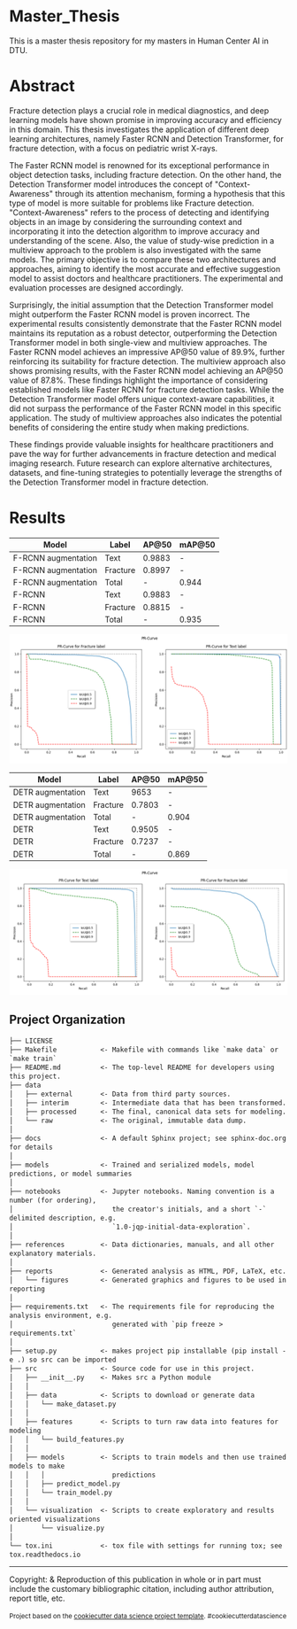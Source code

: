 Master_Thesis
==============================

This is a master thesis repository for my masters in Human Center AI in DTU.

Abstract
==============================

Fracture detection plays a crucial role in medical diagnostics, and deep learning models have shown promise in improving accuracy and efficiency in this domain. This thesis investigates the application of different deep learning architectures, namely Faster RCNN and Detection Transformer, for fracture detection, with a focus on pediatric wrist X-rays. 

The Faster RCNN model is renowned for its exceptional performance in object detection tasks, including fracture detection. On the other hand, the Detection Transformer model introduces the concept of "Context-Awareness" through its attention mechanism, forming a hypothesis that this type of model is more suitable for problems like Fracture detection. "Context-Awareness" refers to the process of detecting and identifying objects in an image by considering the surrounding context and incorporating it into the detection algorithm to improve accuracy and understanding of the scene. Also, the value of study-wise prediction in a multiview approach to the problem is also investigated with the same models. The primary objective is to compare these two architectures and approaches, aiming to identify the most accurate and effective suggestion model to assist doctors and healthcare practitioners. The experimental and evaluation processes are designed accordingly.  

Surprisingly, the initial assumption that the Detection Transformer model might outperform the Faster RCNN model is proven incorrect. The experimental results consistently demonstrate that the Faster RCNN model maintains its reputation as a robust detector, outperforming the Detection Transformer model in both single-view and multiview approaches. The Faster RCNN model achieves an impressive AP@50 value of 89.9\%, further reinforcing its suitability for fracture detection. The multiview approach also shows promising results, with the Faster RCNN model achieving an AP@50 value of 87.8\%. These findings highlight the importance of considering established models like Faster RCNN for fracture detection tasks. While the Detection Transformer model offers unique context-aware capabilities, it did not surpass the performance of the Faster RCNN model in this specific application.  The study of multiview approaches also indicates the potential benefits of considering the entire study when making predictions. 

These findings provide valuable insights for healthcare practitioners and pave the way for further advancements in fracture detection and medical imaging research. Future research can explore alternative architectures, datasets, and fine-tuning strategies to potentially leverage the strengths of the Detection Transformer model in fracture detection.

Results
==============================
| Model                             | Label    | AP@50   | mAP@50    |
|-----------------------------------|----------|---------|-----------|
| F-RCNN augmentation               | Text     | 0.9883  | -         |
| F-RCNN augmentation               | Fracture | 0.8997  | -         |
| F-RCNN augmentation               | Total    | -       | 0.944     |
| F-RCNN                            | Text     | 0.9883  | -         |
| F-RCNN                            | Fracture | 0.8815  | -         |
| F-RCNN                            | Total    | -       | 0.935     |

![FRCNN PR-Curves](cnn_plot_aug.png)

| Model                  | Label    | AP@50   | mAP@50  |
|------------------------|----------|---------|---------|
| DETR augmentation     | Text     | 9653    | -       |
| DETR augmentation     | Fracture | 0.7803  | -       |
| DETR augmentation     | Total    | -       | 0.904   |
| DETR                 | Text     | 0.9505  | -       |
| DETR                 | Fracture | 0.7237  | -       |
| DETR                 | Total    | -       | 0.869   |


![DETR PR-Curves](detr_aug.png)

Project Organization
------------

    ├── LICENSE
    ├── Makefile           <- Makefile with commands like `make data` or `make train`
    ├── README.md          <- The top-level README for developers using this project.
    ├── data
    │   ├── external       <- Data from third party sources.
    │   ├── interim        <- Intermediate data that has been transformed.
    │   ├── processed      <- The final, canonical data sets for modeling.
    │   └── raw            <- The original, immutable data dump.
    │
    ├── docs               <- A default Sphinx project; see sphinx-doc.org for details
    │
    ├── models             <- Trained and serialized models, model predictions, or model summaries
    │
    ├── notebooks          <- Jupyter notebooks. Naming convention is a number (for ordering),
    │                         the creator's initials, and a short `-` delimited description, e.g.
    │                         `1.0-jqp-initial-data-exploration`.
    │
    ├── references         <- Data dictionaries, manuals, and all other explanatory materials.
    │
    ├── reports            <- Generated analysis as HTML, PDF, LaTeX, etc.
    │   └── figures        <- Generated graphics and figures to be used in reporting
    │
    ├── requirements.txt   <- The requirements file for reproducing the analysis environment, e.g.
    │                         generated with `pip freeze > requirements.txt`
    │
    ├── setup.py           <- makes project pip installable (pip install -e .) so src can be imported
    ├── src                <- Source code for use in this project.
    │   ├── __init__.py    <- Makes src a Python module
    │   │
    │   ├── data           <- Scripts to download or generate data
    │   │   └── make_dataset.py
    │   │
    │   ├── features       <- Scripts to turn raw data into features for modeling
    │   │   └── build_features.py
    │   │
    │   ├── models         <- Scripts to train models and then use trained models to make
    │   │   │                 predictions
    │   │   ├── predict_model.py
    │   │   └── train_model.py
    │   │
    │   └── visualization  <- Scripts to create exploratory and results oriented visualizations
    │       └── visualize.py
    │
    └── tox.ini            <- tox file with settings for running tox; see tox.readthedocs.io


--------

Copyright: & Reproduction of this publication in whole or in part must include the customary bibliographic citation, including author attribution, report title, etc.

<p><small>Project based on the <a target="_blank" href="https://drivendata.github.io/cookiecutter-data-science/">cookiecutter data science project template</a>. #cookiecutterdatascience</small></p>
